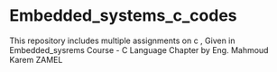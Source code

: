 # Embedded_systems_c_codes
This repository includes multiple assignments on  c , Given in Embedded_sysrems Course - C Language Chapter by Eng. Mahmoud Karem ZAMEL
